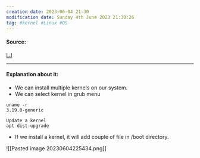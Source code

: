 ```yaml
---
creation date: 2023-06-04 21:30
modification date: Sunday 4th June 2023 21:30:26
tag: #kernel #Linux #OS 
---
```


#### Source:
[LJ](https://linuxjourney.com/lesson/kernel-installation)

-----------------------------------------------------
#### Explanation about it:

* We can install multiple kernels on our system.
* We can select kernel in grub menu

```
uname -r
3.19.0-generic
```

```
Update a kernel
apt dist-upgrade
```


* If we install a kernel, it will add couple of file in /boot directory.

![[Pasted image 20230604225434.png]]

